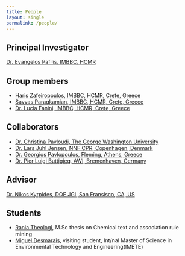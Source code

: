 ```yaml
---
title: People
layout: single
permalink: /people/
---
```


## Principal Investigator
[Dr. Evangelos Pafilis, IMBBC, HCMR](http://lab42open.hcmr.gr/people/evangelospafilis/) 

## Group members
* [Haris Zafeiropoulos, IMBBC, HCMR, Crete, Greece](http://lab42open.hcmr.gr/people/hariszafeiropoulos/)
* [Savvas Paragkamian, IMBBC, HCMR, Crete, Greece](http://lab42open.hcmr.gr/people/savvas-paragkamian/)
* [Dr. Lucia Fanini, IMBBC, HCMR, Crete, Greece](https://www.researchgate.net/profile/Lucia_Fanini)

## Collaborators
* [Dr. Christina Pavloudi, The George Washington University](https://scholar.google.gr/citations?user=3zs1rNkAAAAJ)
* [Dr. Lars Juhl Jensen, NNF CPR, Copenhagen, Denmark](https://jensenlab.org)
* [Dr. Georgios Pavlopoulos, Fleming, Athens, Greece](https://sites.google.com/site/pavlopoulossite/members)
* [Dr. Pier Luigi Buttigieg, AWI, Bremenhaven, Germany](https://www.researchgate.net/profile/Pier_Luigi_Buttigieg)

## Advisor
[Dr. Nikos Kyrpides, DOE JGI, San Fransisco, CA, US](https://jgi.doe.gov/our-science/scientists-jgi/nikos-kyrpides/)

## Students
* [Rania Theologi](https://www.linkedin.com/in/ourania-theologi-7b3893156/), M.Sc thesis on Chemical text and association rule mining
* [Miguel Desmarais](https://www.researchgate.net/profile/Miguel-Desmarais), visiting student, Int/nal Master of Science in Environmental Technology and Engineering(IMETE)
